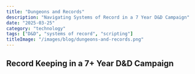 ```yaml
---
title: "Dungeons and Records"
description: "Navigating Systems of Record in a 7 Year D&D Campaign"
date: "2025-03-25"
category: "technology"
tags: ["D&D", "systems of record", "scripting"]
titleImage: "/images/blog/dungeons-and-records.png"
---
```



## Record Keeping in a 7+ Year D&D Campaign